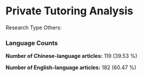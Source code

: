 # Private Tutoring Analysis




Research Type Others: 



### Language Counts

**Number of Chinese-language articles:** 119 (39.53 %)

**Number of English-language articles:** 182 (60.47 %)

